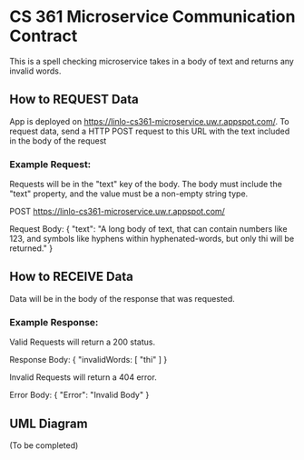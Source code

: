 # CS 361 Microservice Communication Contract

This is a spell checking microservice takes in a body of text and returns any invalid words.

## How to REQUEST Data

App is deployed on https://linlo-cs361-microservice.uw.r.appspot.com/. To request data, send a HTTP
POST request to this URL with the text included in the body of the request

### Example Request:

Requests will be in the "text" key of the body. The body must include the "text" property, and the
value must be a non-empty string type.

POST https://linlo-cs361-microservice.uw.r.appspot.com/

Request Body: { "text": "A long body of text, that can contain numbers like 123, and symbols like
hyphens within hyphenated-words, but only thi will be returned." }

## How to RECEIVE Data

Data will be in the body of the response that was requested.

### Example Response:

Valid Requests will return a 200 status.

Response Body: { "invalidWords: [ "thi" ] }

Invalid Requests will return a 404 error.

Error Body: { "Error": "Invalid Body" }

## UML Diagram

(To be completed)

